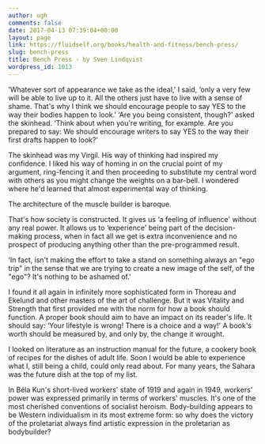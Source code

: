 ```yaml
---
author: ugh
comments: false
date: 2017-04-13 07:39:04+00:00
layout: page
link: https://fluidself.org/books/health-and-fitness/bench-press/
slug: bench-press
title: Bench Press - by Sven Lindqvist
wordpress_id: 1013
---
```


‘Whatever sort of appearance we take as the ideal,' I said, ‘only a very few will be able to live up to it. All the others just have to live with a sense of shame. That's why I think we should encourage people to say YES to the way their bodies happen to look.' ‘Are you being consistent, though?' asked the skinhead. ‘Think about when you're writing, for example. Are you prepared to say: We should encourage writers to say YES to the way their first drafts happen to look?'
 
The skinhead was my Virgil. His way of thinking had inspired my confidence. I liked his way of homing in on the crucial point of my argument, ring-fencing it and then proceeding to substitute my central word with others as you might change the weights on a bar-bell. I wondered where he'd learned that almost experimental way of thinking.
 
The architecture of the muscle builder is baroque.
 
That's how society is constructed. It gives us ‘a feeling of influence' without any real power. It allows us to ‘experience' being part of the decision-making process, when in fact all we get is extra inconvenience and no prospect of producing anything other than the pre-programmed result.
 
‘In fact, isn't making the effort to take a stand on something always an "ego trip" in the sense that we are trying to create a new image of the self, of the "ego"? It's nothing to be ashamed of.'
 
I found it all again in infinitely more sophisticated form in Thoreau and Ekelund and other masters of the art of challenge. But it was Vitality and Strength that first provided me with the norm for how a book should function. A proper book should aim to have an impact on its reader's life. It should say: ‘Your lifestyle is wrong! There is a choice and a way!' A book's worth should be measured by, and only by, the change it wrought.
 
I looked on literature as an instruction manual for the future, a cookery book of recipes for the dishes of adult life. Soon I would be able to experience what I, still being a child, could only read about. For many years, the Sahara was the future dish at the top of my list.
 
In Béla Kun's short-lived workers' state of 1919 and again in 1949, workers' power was expressed primarily in terms of workers' muscles. It's one of the most cherished conventions of socialist heroism. Body-building appears to be Western individualism in its most extreme form: so why does the victory of the proletariat always find artistic expression in the proletarian as bodybuilder?
